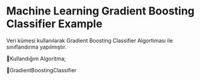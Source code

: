 # Machine Learning Gradient Boosting Classifier Example
 Veri kümesi kullanılarak Gradient Boosting Classifier Algortiması ile sınıflandırma yapılmıştır.

🔷Kullandığım Algoritma;

🔹GradientBoostingClassifier

